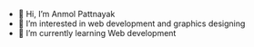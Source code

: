 - 👋 Hi, I’m Anmol Pattnayak
- 👀 I’m interested in web development and graphics designing
- 🌱 I’m currently learning Web development

<!---
SirSimon162/SirSimon162 is a ✨ special ✨ repository because its `README.md` (this file) appears on your GitHub profile.
You can click the Preview link to take a look at your changes.
--->

